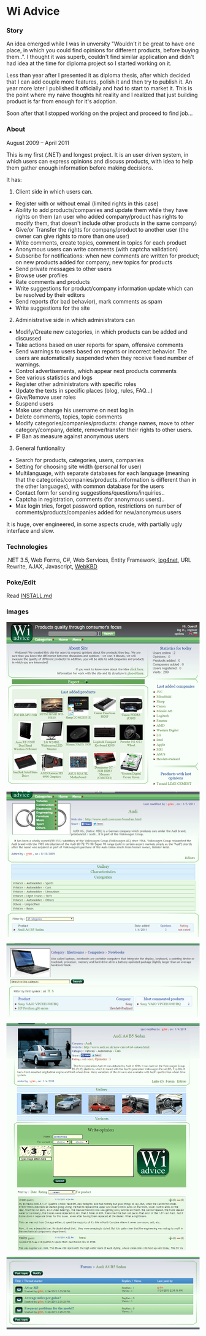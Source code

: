 # Wi Advice

### Story

An idea emerged while I was in unversity "Wouldn't it be great to have one place, in which you could find opinions for different products, before buying them..". I thought it was superb, couldn't find similar application and didn't had idea at the time for diploma project so I started working on it.

Less than year after I presented it as diploma thesis, after which decided that I can add couple more features, polish it and then try to publish it. An year more later I published it officially and had to start to market it. This is the point where my naive thoughts hit reality and I realized that just building product is far from enough for it's adoption.   

Soon after that I stopped working on the project and proceed to find job...

### About

August 2009 – April 2011

This is my first (.NET) and longest project. It is an user driven system, in which users can express opinions and discuss products, with idea to help them gather enough information before making decisions.

It has:  

1. Client side in which users can.
  * Register with or without email (limited rights in this case)
  * Ability to add products/companies and update them while they have rights on them (an user who added company/product has rights to modify them, that doesn't include other products in the same company)
  * Give/or Transfer the rights for company/product to another user (the owner can give rights to more than one user)
  * Write comments, create topics, comment in topics for each product
  * Anonymous users can write comments (with captcha validation)
  * Subscribe for notifications: when new comments are written for product; on new products added for company; new topics for products
  * Send private messages to other users
  * Browse user profiles
  * Rate comments and products
  * Write suggestions for product/company information update which can be resolved by their editors
  * Send reports (for bad behavior), mark comments as spam
  * Write suggestions for the site

2. Administrative side in which administrators can
  * Modify/Create new categories, in which products can be added and discussed
  * Take actions based on user reports for spam, offensive comments
  * Send warnings to users based on reports or incorrect behavior. The users are automatically suspended when they receive fixed number of warnings.
  * Control advertisements, which appear next products comments
  * See various statistics and logs
  * Register other administrators with specific roles
  * Update the texts in specific places (blog, rules, FAQ...)
  * Give/Remove user roles
  * Suspend users
  * Make user change his username on next log in
  * Delete comments, topics, topic comments
  * Modify categories/companies/products: change names, move to other category/company, delete, remove/transfer their rights to other users.
  * IP Ban as measure against anonymous users 

3. General funtionality
  * Search for products, categories, users, companies
  * Setting for choosing site width (personal for user)
  * Multilanguage, with separate databases for each language (meaning that the categories/companies/products..information is different than in the other languages), with common database for the users
  * Contact form for sending suggestions/questions/inquiries..
  * Captcha in registration, comments (for anonymous users)..
  * Max login tries, forgot password option, restrictions on number of comments/products/companies added for new/anonymous users  

It is huge, over engineered, in some aspects crude, with partially ugly interface and slow.

### Technologies

.NET 3.5, Web Forms, C#, Web Services, Entity Framework, [log4net](http://logging.apache.org/log4net/), URL Rewrite, AJAX, Javascript, [WebKBD](http://code.ppetrov.com/webkbd/)

### Poke/Edit

Read [INSTALL.md](https://github.com/raste/WiAdvice/blob/master/INSTALL.md)

### Images

![alt text](https://github.com/raste/WiAdvice/blob/master/screenshots/Home.png "Home")

![alt text](https://github.com/raste/WiAdvice/blob/master/screenshots/Company.png "Company")

![alt text](https://github.com/raste/WiAdvice/blob/master/screenshots/Category.png "Category")

![alt text](https://github.com/raste/WiAdvice/blob/master/screenshots/Product.png "Product")

![alt text](https://github.com/raste/WiAdvice/blob/master/screenshots/Forum.png "Forum")
